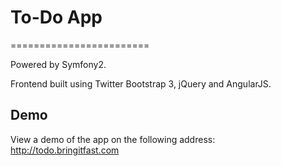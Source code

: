 # To-Do App
========================

Powered by Symfony2.

Frontend built using Twitter Bootstrap 3, jQuery and AngularJS.

## Demo

View a demo of the app on the following address: http://todo.bringitfast.com